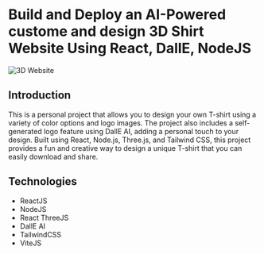 # Build and Deploy an AI-Powered custome and design 3D Shirt Website Using React, DallE, NodeJS

![3D Website](https://3d-shirt-dalle.vercel.app/)

## Introduction

This is a personal project that allows you to design your own T-shirt using a variety of color options and logo images. The project also includes a self-generated logo feature using DallE AI, adding a personal touch to your design. Built using React, Node.js, Three.js, and Tailwind CSS, this project provides a fun and creative way to design a unique T-shirt that you can easily download and share.

## Technologies

<ul>
  <li>ReactJS</li>
  <li>NodeJS</li>
  <li>React ThreeJS</li>
  <li>DallE AI</li>
  <li>TailwindCSS</li>
  <li>ViteJS</li>
</ul>
